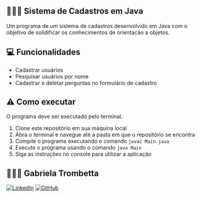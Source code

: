 ## 🧑🏽‍🦰 Sistema de Cadastros em Java
Um programa de um sistema de cadastros desenvolvido em Java com o objetivo de solidificar os conhecimentos de orientacão a objetos.

## 💻 Funcionalidades
- Cadastrar usuários
- Pesquisar usuários por nome
- Cadastrar e deletar perguntas no formulário de cadastro

## ⚠️ Como executar
O programa deve ser executado pelo terminal.
1. Clone este repositório em sua máquina local
2. Abra o terminal e navegue até a pasta em que o repositório se encontra
3. Compile o programa executando o comando `javac Main.java`
4. Execute o programa usando o comando `java Main`
5. Siga as instruções no console para utilizar a aplicação

## 👩🏻‍💻 Gabriela Trombetta
[![LinkedIn](https://img.shields.io/badge/LinkedIn-0077B5?style=for-the-badge&logo=linkedin&logoColor=white)](https://www.linkedin.com/in/gabitrombetta/)
[![GitHub](https://img.shields.io/badge/github-%23121011.svg?style=for-the-badge&logo=github&logoColor=white)](https://github.com/gabitrombetta)
